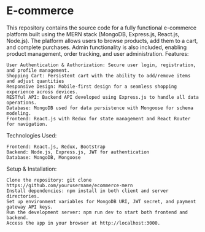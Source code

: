 # E-commerce
This repository contains the source code for a fully functional e-commerce platform built using the MERN stack (MongoDB, Express.js, React.js, Node.js). The platform allows users to browse products, add them to a cart, and complete purchases. Admin functionality is also included, enabling product management, order tracking, and user administration.
Features:

    User Authentication & Authorization: Secure user login, registration, and profile management.
    Shopping Cart: Persistent cart with the ability to add/remove items and adjust quantities
    Responsive Design: Mobile-first design for a seamless shopping experience across devices.
    RESTful API: Backend API developed using Express.js to handle all data operations.
    Database: MongoDB used for data persistence with Mongoose for schema modeling.
    Frontend: React.js with Redux for state management and React Router for navigation.

Technologies Used:

    Frontend: React.js, Redux, Bootstrap
    Backend: Node.js, Express.js, JWT for authentication
    Database: MongoDB, Mongoose

Setup & Installation:

    Clone the repository: git clone https://github.com/yourusername/ecommerce-mern
    Install dependencies: npm install in both client and server directories.
    Set up environment variables for MongoDB URI, JWT secret, and payment gateway API keys.
    Run the development server: npm run dev to start both frontend and backend.
    Access the app in your browser at http://localhost:3000.
